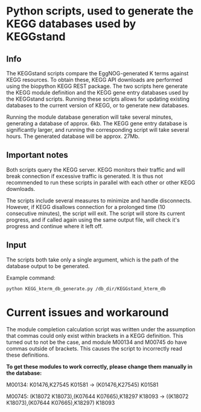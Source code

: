 # Python scripts, used to generate the KEGG databases used by KEGGstand
## Info
The KEGGstand scripts compare the EggNOG-generated K terms against KEGG resources. To obtain these, KEGG API downloads are performed using
the biopython KEGG REST package. The two scripts here generate the KEGG module definition and the KEGG gene entry databases used by the 
KEGGstand scripts. Running these scripts allows for updating existing databases to the current version of KEGG, or to generate new databases. 

Running the module database generation will take several minutes, generating a database of approx. 6kb. The KEGG gene entry database
is significantly larger, and running the corresponding script will take several hours. The generated database will be approx. 27Mb.

## Important notes
Both scripts query the KEGG server. KEGG monitors their traffic and will break connection if excessive traffic is generated. It is thus not recommended to 
run these scripts in parallel with each other or other KEGG downloads.  

The scripts include several measures to minimize and handle disconnects. However, if KEGG disallows connection for a prolonged time (10 consecutive minutes), the script will exit. 
The script will store its current progress, and if called again using the same output file, will check it's progress and continue where it left off.

## Input
The scripts both take only a single argument, which is the path of the database output to be generated.

Example command:
```
python KEGG_kterm_db_generate.py /db_dir/KEGGstand_kterm_db
```

# Current issues and workaround
The module completion calculation script was written under the assumption that commas could only exist within brackets in a KEGG definition. This turned out to not be the case, and module M00134 and M00745
do have commas outside of brackets. This causes the script to incorrectly read these definitions. 

**To get these modules to work correctly, please change them manually in the database:**

M00134: K01476,K27545 K01581 -> (K01476,K27545) K01581

M00745: (K18072 K18073),(K07644 K07665),K18297 K18093 -> ((K18072 K18073),(K07644 K07665),K18297) K18093
